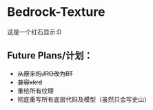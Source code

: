 # Bedrock-Texture
这是一个红石显示:D  

## Future Plans/计划：
- ~~从原来的JRO改为BT~~
- ~~兼容xkrd~~
- 重绘所有纹理
- 彻底重写所有底层代码及模型（虽然只会写史山）
